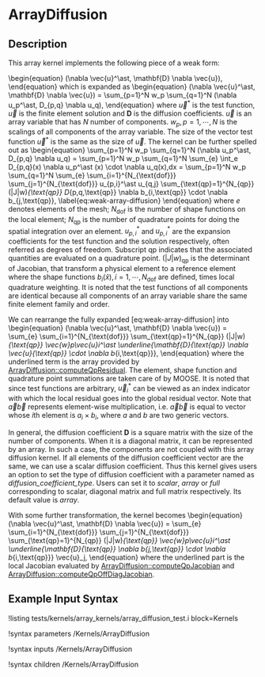 # ArrayDiffusion

## Description

This array kernel implements the following piece of a weak form:

\begin{equation}
(\nabla \vec{u}^\ast, \mathbf{D} \nabla \vec{u}),
\end{equation}
which is expanded as
\begin{equation}
(\nabla \vec{u}^\ast, \mathbf{D} \nabla \vec{u}) = \sum_{p=1}^N w_p \sum_{q=1}^N (\nabla u_p^\ast, D_{p,q} \nabla u_q),
\end{equation}
where $\vec{u}^\ast$ is the test function, $\vec{u}$ is the finite element solution and $\mathbf{D}$ is the diffusion coefficients.
$\vec{u}$ is an array variable that has $N$ number of components.
$w_p, p=1,\cdots,N$ is the scalings of all components of the array variable.
The size of the vector test function $\vec{u}^\ast$ is the same as the size of $\vec{u}$.
The kernel can be further spelled out as
\begin{equation}
\sum_{p=1}^N w_p \sum_{q=1}^N (\nabla u_p^\ast, D_{p,q} \nabla u_q) = \sum_{p=1}^N w_p \sum_{q=1}^N \sum_{e} \int_e D_{p,q}(x) \nabla u_p^\ast (x) \cdot \nabla u_q(x)\,dx = \sum_{p=1}^N w_p \sum_{q=1}^N \sum_{e} \sum_{i=1}^{N_{\text{dof}}} \sum_{j=1}^{N_{\text{dof}}} u_{p,i}^\ast u_{q,j} \sum_{\text{qp}=1}^{N_{qp}} (|J|w)_{\text{qp}} D_{p,q,\text{qp}} \nabla b_{i,\text{qp}} \cdot \nabla b_{j,\text{qp}}, \label{eq:weak-array-diffusion}
\end{equation}
where $e$ denotes elements of the mesh; $N_\text{dof}$ is the number of shape functions on the local element; $N_\text{qp}$ is the number of quadrature points for doing the spatial integration over an element. $u_{p,i}^\ast$ and $u_{p,i}^\ast$ are the expansion coefficients for the test function and the solution respectively, often referred as degrees of freedom. Subscript $\text{qp}$ indicates that the associated quantities are evaluated on a quadrature point. $(|J|w)_\text{qp}$ is the determinant of Jacobian, that transform a physical element to a reference element where the shape functions $b_i(\hat{x}),i=1,\cdots,N_\text{dof}$ are defined, times local quadrature weighting.
It is noted that the test functions of all components are identical because all components of an array variable share the same finite element family and order.

We can rearrange the fully expanded [eq:weak-array-diffusion] into
\begin{equation}
(\nabla \vec{u}^\ast, \mathbf{D} \nabla \vec{u}) = \sum_{e} \sum_{i=1}^{N_{\text{dof}}} \sum_{\text{qp}=1}^{N_{qp}} (|J|w)_{\text{qp}} \vec{w}_p\vec{u}_i^\ast \underline{\mathbf{D}_{\text{qp}} \nabla \vec{u}_{\text{qp}} \cdot \nabla b_{i,\text{qp}}},
\end{equation}
where the underlined term is the array provided by [ArrayDiffusion::computeQpResidual](ArrayDiffusion.C).
The element, shape function and quadrature point summations are taken care of by MOOSE.
It is noted that since test functions are arbitrary, $\vec{u}_i^\ast$ can be viewed as an index indicator with which the local residual goes into the global residual vector.
Note that $\vec{a}\vec{b}$ represents element-wise multiplication, i.e. $\vec{a}\vec{b}$ is equal to vector whose *i*th element is $a_i \times b_i$, where $a$ and $b$ are two generic vectors.

In general, the diffusion coefficient $\mathbf{D}$ is a square matrix with the size of the number of components.
When it is a diagonal matrix, it can be represented by an array.
In such a case, the components are not coupled with this array diffusion kernel.
If all elements of the diffusion coefficient vector are the same, we can use a scalar diffusion coefficient.
Thus this kernel gives users an option to set the type of diffusion coefficient with a parameter named as *diffusion_coefficient_type*.
Users can set it to *scalar*, *array* or *full* corresponding to scalar, diagonal matrix and full matrix respectively.
Its default value is *array*.

With some further transformation, the kernel becomes
\begin{equation}
(\nabla \vec{u}^\ast, \mathbf{D} \nabla \vec{u}) = \sum_{e} \sum_{i=1}^{N_{\text{dof}}} \sum_{j=1}^{N_{\text{dof}}} \sum_{\text{qp}=1}^{N_{qp}} (|J|w)_{\text{qp}} \vec{w}_p\vec{u}_i^\ast \underline{\mathbf{D}_{\text{qp}} \nabla b_{j,\text{qp}} \cdot \nabla b_{i,\text{qp}}} \vec{u}_j,
\end{equation}
where the underlined part is the local Jacobian evaluated by [ArrayDiffusion::computeQpJacobian](ArrayDiffusion.C) and [ArrayDiffusion::computeQpOffDiagJacobian](ArrayDiffusion.C).

## Example Input Syntax

!listing tests/kernels/array_kernels/array_diffusion_test.i block=Kernels

!syntax parameters /Kernels/ArrayDiffusion

!syntax inputs /Kernels/ArrayDiffusion

!syntax children /Kernels/ArrayDiffusion
